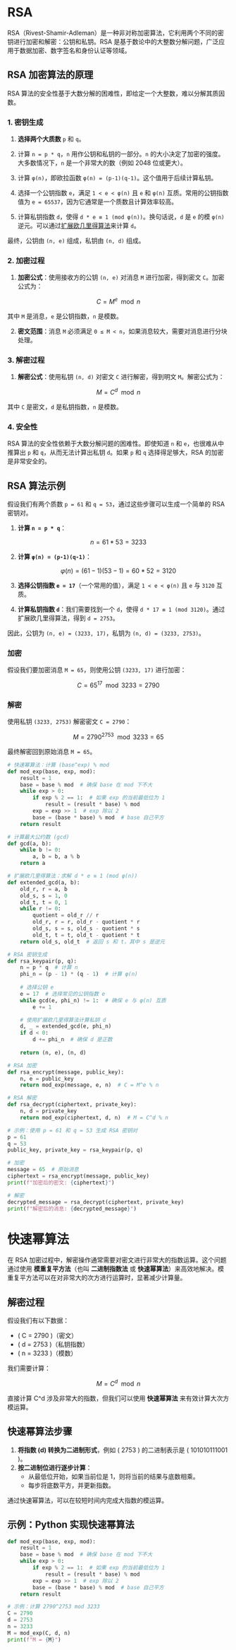 # RSA


RSA（Rivest-Shamir-Adleman）是一种非对称加密算法，它利用两个不同的密钥进行加密和解密：公钥和私钥。RSA 是基于数论中的大整数分解问题，广泛应用于数据加密、数字签名和身份认证等领域。

## RSA 加密算法的原理

RSA 算法的安全性基于大数分解的困难性，即给定一个大整数，难以分解其质因数。

### 1. 密钥生成

1. **选择两个大质数** `p` 和 `q`。
   
2. 计算 `n = p * q`，`n` 用作公钥和私钥的一部分。`n` 的大小决定了加密的强度。大多数情况下，`n` 是一个非常大的数（例如 2048 位或更大）。

3. 计算 `φ(n)`，即欧拉函数 `φ(n) = (p-1)(q-1)`。这个值用于后续计算私钥。

4. 选择一个公钥指数 `e`，满足 `1 < e < φ(n)` 且 `e` 和 `φ(n)` 互质。常用的公钥指数值为 `e = 65537`，因为它通常是一个质数且计算效率较高。

5. 计算私钥指数 `d`，使得 `d * e ≡ 1 (mod φ(n))`。换句话说，`d` 是 `e` 的模 `φ(n)` 逆元。可以通过[扩展欧几里得算法](../../nt/ent/eea.md)来计算 `d`。

最终，公钥由 `(n, e)` 组成，私钥由 `(n, d)` 组成。

### 2. 加密过程

1. **加密公式**：使用接收方的公钥 `(n, e)` 对消息 `M` 进行加密，得到密文 `C`。加密公式为：

$$
C = M^e \mod n
$$
   
其中 `M` 是消息，`e` 是公钥指数，`n` 是模数。

2. **密文范围**：消息 `M` 必须满足 `0 ≤ M < n`，如果消息较大，需要对消息进行分块处理。

### 3. 解密过程

1. **解密公式**：使用私钥 `(n, d)` 对密文 `C` 进行解密，得到明文 `M`。解密公式为：

$$
M = C^d \mod n
$$
   
其中 `C` 是密文，`d` 是私钥指数，`n` 是模数。

### 4. 安全性

RSA 算法的安全性依赖于大数分解问题的困难性。即使知道 `n` 和 `e`，也很难从中推算出 `p` 和 `q`，从而无法计算出私钥 `d`。如果 `p` 和 `q` 选择得足够大，RSA 的加密是非常安全的。

## RSA 算法示例

假设我们有两个质数 `p = 61` 和 `q = 53`，通过这些步骤可以生成一个简单的 RSA 密钥对。

1. **计算 `n = p * q`**：

$$
n = 61 * 53 = 3233
$$

2. **计算 `φ(n) = (p-1)(q-1)`**：

$$
φ(n) = (61-1)(53-1) = 60 * 52 = 3120
$$

3. **选择公钥指数 `e = 17`**（一个常用的值），满足 `1 < e < φ(n)` 且 `e` 与 `3120` 互质。

4. **计算私钥指数 `d`**：我们需要找到一个 `d`，使得 `d * 17 ≡ 1 (mod 3120)`。通过扩展欧几里得算法，得到 `d = 2753`。

因此，公钥为 `(n, e) = (3233, 17)`，私钥为 `(n, d) = (3233, 2753)`。

### 加密

假设我们要加密消息 `M = 65`，则使用公钥 `(3233, 17)` 进行加密：

$$
C = 65^{17} \mod 3233 = 2790
$$

### 解密

使用私钥 `(3233, 2753)` 解密密文 `C = 2790`：

$$
M = 2790^{2753} \mod 3233 = 65
$$

最终解密回到原始消息 `M = 65`。

```py
# 快速幂算法：计算 (base^exp) % mod
def mod_exp(base, exp, mod):
    result = 1
    base = base % mod  # 确保 base 在 mod 下不大
    while exp > 0:
        if exp % 2 == 1:  # 如果 exp 的当前最低位为 1
            result = (result * base) % mod
        exp = exp >> 1  # exp 除以 2
        base = (base * base) % mod  # base 自己平方
    return result

# 计算最大公约数 (gcd)
def gcd(a, b):
    while b != 0:
        a, b = b, a % b
    return a

# 扩展欧几里得算法：求解 d * e ≡ 1 (mod φ(n))
def extended_gcd(a, b):
    old_r, r = a, b
    old_s, s = 1, 0
    old_t, t = 0, 1
    while r != 0:
        quotient = old_r // r
        old_r, r = r, old_r - quotient * r
        old_s, s = s, old_s - quotient * s
        old_t, t = t, old_t - quotient * t
    return old_s, old_t  # 返回 s 和 t，其中 s 是逆元

# RSA 密钥生成
def rsa_keypair(p, q):
    n = p * q  # 计算 n
    phi_n = (p - 1) * (q - 1)  # 计算 φ(n)
    
    # 选择公钥 e
    e = 17  # 选择常见的公钥指数 e
    while gcd(e, phi_n) != 1:  # 确保 e 与 φ(n) 互质
        e += 1

    # 使用扩展欧几里得算法计算私钥 d
    d, _ = extended_gcd(e, phi_n)
    if d < 0:
        d += phi_n  # 确保 d 是正数
    
    return (n, e), (n, d)

# RSA 加密
def rsa_encrypt(message, public_key):
    n, e = public_key
    return mod_exp(message, e, n)  # C = M^e % n

# RSA 解密
def rsa_decrypt(ciphertext, private_key):
    n, d = private_key
    return mod_exp(ciphertext, d, n)  # M = C^d % n

# 示例：使用 p = 61 和 q = 53 生成 RSA 密钥对
p = 61
q = 53
public_key, private_key = rsa_keypair(p, q)

# 加密
message = 65  # 原始消息
ciphertext = rsa_encrypt(message, public_key)
print(f"加密后的密文: {ciphertext}")

# 解密
decrypted_message = rsa_decrypt(ciphertext, private_key)
print(f"解密后的消息: {decrypted_message}")
```


# 快速幂算法

在 RSA 加密过程中，解密操作通常需要对密文进行非常大的指数运算。这个问题通过使用 **模重复平方法**（也叫 **二进制指数法** 或 **快速幂算法**）来高效地解决。模重复平方法可以在对非常大的次方进行运算时，显著减少计算量。

## 解密过程

假设我们有以下数据：

- \( C = 2790 \)（密文）
- \( d = 2753 \)（私钥指数）
- \( n = 3233 \)（模数）

我们需要计算：

$$
M = C^d \mod n
$$

直接计算 C^d 涉及非常大的指数，但我们可以使用 **快速幂算法** 来有效计算大次方模运算。

## 快速幂算法步骤

1. **将指数 \(d\) 转换为二进制形式**，例如 \( 2753 \) 的二进制表示是 \( 101010111001 \)。
2. **按二进制位进行逐步计算**：
   - 从最低位开始，如果当前位是 1，则将当前的结果与底数相乘。
   - 每步将底数平方，并更新指数。

通过快速幂算法，可以在较短时间内完成大指数的模运算。

## 示例：Python 实现快速幂算法

```python
def mod_exp(base, exp, mod):
    result = 1
    base = base % mod  # 确保 base 在 mod 下不大
    while exp > 0:
        if exp % 2 == 1:  # 如果 exp 的当前最低位为 1
            result = (result * base) % mod
        exp = exp >> 1  # exp 除以 2
        base = (base * base) % mod  # base 自己平方
    return result

# 示例：计算 2790^2753 mod 3233
C = 2790
d = 2753
n = 3233
M = mod_exp(C, d, n)
print(f"M = {M}")
```